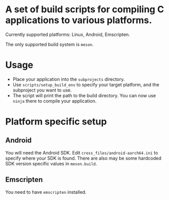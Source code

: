 # A set of build scripts for compiling C applications to various platforms.

Currently supported platforms: Linux, Android, Emscripten.

The only supported build system is `meson`.

# Usage
- Place your application into the `subprojects` directory.
- Use `scripts/setup_build_env` to specify your target platform, and the
  subproject you want to use.
- The script will print the path to the build directory. You can now use
  `ninja` there to compile your application.

# Platform specific setup

## Android
You will need the Android SDK. Edit `cross_files/android-aarch64.ini` to
specify where your SDK is found. There are also may be some hardcoded SDK
version specific values in `meson.build`.

## Emscripten
You need to have `emscripten` installed.
